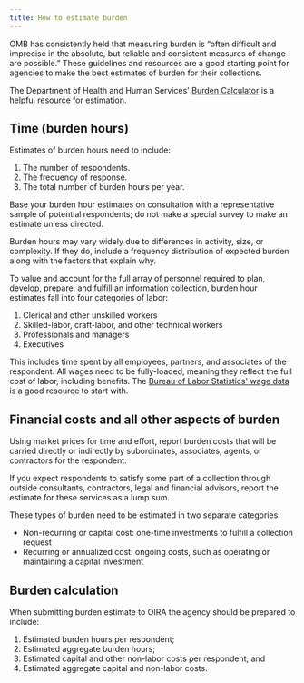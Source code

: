 ```yaml
---
title: How to estimate burden
---
```


OMB has consistently held that measuring burden is “often difficult and imprecise in the absolute, but reliable and consistent measures of change are possible.”  These guidelines and resources are a good starting point for agencies to make the best estimates of burden for their collections.

The Department of Health and Human Services' [Burden Calculator](https://repository.usaspending.gov/cder_library/authorized/burden_calculator) is a helpful resource for estimation.

## Time (burden hours)
Estimates of burden hours need to include:

1.	The number of respondents.
2.	The frequency of response.
3.	The total number of burden hours per year.

Base your burden hour estimates on consultation with a representative sample of potential respondents; do not make a special survey to make an estimate unless directed.

Burden hours may vary widely due to differences in activity, size, or complexity. If they do, include a frequency distribution of expected burden along with the factors that explain why.

To value and account for the full array of personnel required to plan, develop, prepare, and fulfill an information collection, burden hour estimates fall into four categories of labor:

1.	Clerical and other unskilled workers
2.	Skilled-labor, craft-labor, and other technical workers
3.	Professionals and managers
4.	Executives

This includes time spent by all employees, partners, and associates of the respondent. All wages need to be fully-loaded, meaning they reflect the full cost of labor, including benefits. The [Bureau of Labor Statistics' wage data](https://www.bls.gov/bls/blswage.htm) is a good resource to start with.

## Financial costs and all other aspects of burden
Using market prices for time and effort, report burden costs that will be carried directly or indirectly by subordinates, associates, agents, or contractors for the respondent.

If you expect respondents to satisfy some part of a collection through outside consultants, contractors, legal and financial advisors, report the estimate for these services as a lump sum.

These types of burden need to be estimated in two separate categories:

*	Non-recurring or capital cost: one-time investments to fulfill a collection request
*	Recurring or annualized cost: ongoing costs, such as operating or maintaining a capital investment

## Burden calculation
When submitting burden estimate to OIRA the agency should be prepared to include:

1.	Estimated burden hours per respondent;
2.	Estimated aggregate burden hours;
3.	Estimated capital and other non-labor costs per respondent; and
4.	Estimated aggregate capital and non-labor costs.
